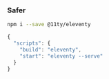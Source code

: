 ### Safer
```sh
npm i --save @11ty/eleventy
```
```js
{
  "scripts": {
    "build": "eleventy",
    "start": "eleventy --serve"
  }
}
```

